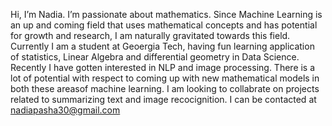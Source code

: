 Hi, I’m Nadia.
I’m passionate about mathematics. Since Machine Learning is an up and coming field that uses mathematical concepts and has potential for growth and research,
I am naturally gravitated towards this field. 
Currently I am a student at Geoergia Tech, having fun learning application of statistics, Linear Algebra and differential geometry in Data Science. 
Recently I have gotten interested in NLP and image processing. There is a lot of potential with respect to coming up with new mathematical models in both these areasof machine learning.
I am looking to collabrate on projects related to summarizing text and image recocignition.
I can be contacted at nadiapasha30@gmail.com

<!---
nadiapasha/nadiapasha is a ✨ special ✨ repository because its `README.md` (this file) appears on your GitHub profile.
You can click the Preview link to take a look at your changes.
--->
